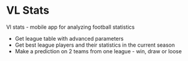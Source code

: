 # VL Stats

Vl stats - mobile app for analyzing football statistics 

- Get league table with advanced parameters
- Get best league players and their statistics in the current season
- Make a prediction on 2 teams from one league - win, draw or loose